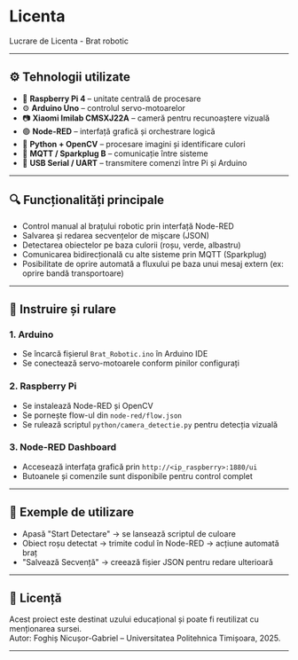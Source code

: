 # Licenta
Lucrare de Licenta - Brat robotic

---

## ⚙️ Tehnologii utilizate

- 🧠 **Raspberry Pi 4** – unitate centrală de procesare
- ⚙️ **Arduino Uno** – controlul servo-motoarelor
- 📷 **Xiaomi Imilab CMSXJ22A** – cameră pentru recunoaștere vizuală
- 🟢 **Node-RED** – interfață grafică și orchestrare logică
- 🐍 **Python + OpenCV** – procesare imagini și identificare culori
- 💬 **MQTT / Sparkplug B** – comunicație între sisteme
- 🔌 **USB Serial / UART** – transmitere comenzi între Pi și Arduino

---

## 🔍 Funcționalități principale

- Control manual al brațului robotic prin interfață Node-RED
- Salvarea și redarea secvențelor de mișcare (JSON)
- Detectarea obiectelor pe baza culorii (roșu, verde, albastru)
- Comunicarea bidirecțională cu alte sisteme prin MQTT (Sparkplug)
- Posibilitate de oprire automată a fluxului pe baza unui mesaj extern (ex: oprire bandă transportoare)

---

## 🚀 Instruire și rulare

### 1. Arduino
- Se încarcă fișierul `Brat_Robotic.ino` în Arduino IDE
- Se conectează servo-motoarele conform pinilor configurați

### 2. Raspberry Pi
- Se instalează Node-RED și OpenCV
- Se pornește flow-ul din `node-red/flow.json`
- Se rulează scriptul `python/camera_detectie.py` pentru detecția vizuală

### 3. Node-RED Dashboard
- Accesează interfața grafică prin `http://<ip_raspberry>:1880/ui`
- Butoanele și comenzile sunt disponibile pentru control complet

---

## 📎 Exemple de utilizare

- Apasă "Start Detectare" → se lansează scriptul de culoare
- Obiect roșu detectat → trimite codul în Node-RED → acțiune automată braț
- "Salvează Secvență" → creează fișier JSON pentru redare ulterioară

---

## 📜 Licență

Acest proiect este destinat uzului educațional și poate fi reutilizat cu menționarea sursei.  
Autor: Foghiș Nicușor-Gabriel – Universitatea Politehnica Timișoara, 2025.

---

